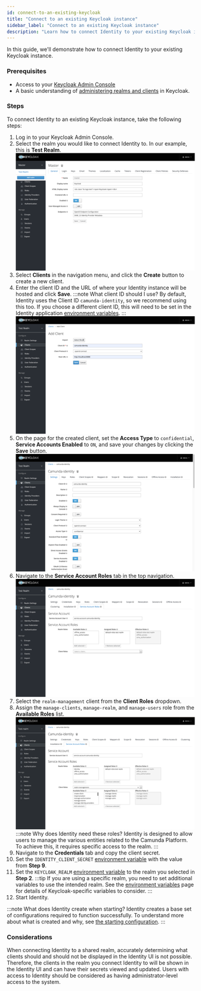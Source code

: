 ```yaml
---
id: connect-to-an-existing-keycloak
title: "Connect to an existing Keycloak instance"
sidebar_label: "Connect to an existing Keycloak instance"
description: "Learn how to connect Identity to your existing Keycloak instance."
---
```


In this guide, we'll demonstrate how to connect Identity to your existing Keycloak instance.

### Prerequisites

- Access to your [Keycloak Admin Console](https://www.keycloak.org/docs/22.0.1/server_admin/#using-the-admin-console)
- A basic understanding of [administering realms and clients](https://www.keycloak.org/docs/22.0.1/server_admin/#assembly-managing-clients_server_administration_guide) in Keycloak.

### Steps

To connect Identity to an existing Keycloak instance, take the following steps:

1. Log in to your Keycloak Admin Console.
2. Select the realm you would like to connect Identity to. In our example, this is **Test Realm**.
   ![keycloak-admin-realm-select](../img/keycloak-admin-realm-select.png)
3. Select **Clients** in the navigation menu, and click the **Create** button to create a new client.
4. Enter the client ID and the URL of where your Identity instance will be hosted and click **Save**.
   :::note What client ID should I use?
   By default, Identity uses the Client ID `camunda-identity`, so we recommend using this too. If you choose a different client ID, this will need to be set in the Identity application [environment variables](/docs/self-managed/identity/deployment/configuration-variables.md).
   :::
   ![keycloak-admin-client-add](../img/keycloak-admin-client-add.png)
5. On the page for the created client, set the **Access Type** to `confidential`, **Service Accounts Enabled** to `ON`, and save your changes by clicking the **Save** button.
   ![keycloak-admin-update-client-1](../img/keycloak-admin-update-client-1.png)
6. Navigate to the **Service Account Roles** tab in the top navigation.
   ![keycloak-admin-update-client-2](../img/keycloak-admin-update-client-2.png)
7. Select the `realm-management` client from the **Client Roles** dropdown.
8. Assign the `manage-clients`, `manage-realm`, and `manage-users` role from the **Available Roles** list.
   ![keycloak-admin-update-client-4](../img/keycloak-admin-update-client-4.png)
   :::note Why does Identity need these roles?
   Identity is designed to allow users to manage the various entities related to the Camunda Platform. To achieve this, it requires specific access to the realm.
   :::
9. Navigate to the **Credentials** tab and copy the client secret.
10. Set the `IDENTITY_CLIENT_SECRET` [environment variable](/docs/self-managed/identity/deployment/configuration-variables.md) with the value from **Step 9**.
11. Set the `KEYCLOAK_REALM` [environment variable](/docs/self-managed/identity/deployment/configuration-variables.md) to the realm you selected in **Step 2**.
    :::tip
    If you are using a specific realm, you need to set additional variables to use the intended realm.
    See the [environment variables](/docs/self-managed/identity/deployment/configuration-variables.md) page for details of Keycloak-specific variables to consider.
    :::
12. Start Identity.

:::note What does Identity create when starting?
Identity creates a base set of configurations required to function successfully. To understand more about what is created and why, see [the starting configuration](/docs/self-managed/identity/deployment/starting-configuration.md).
:::

### Considerations

When connecting Identity to a shared realm, accurately determining what clients should and should not be displayed in the Identity UI is not possible. Therefore, the clients in the realm you connect Identity to will be shown in the Identity UI and can
have their secrets viewed and updated. Users with access to Identity should be considered as having administrator-level access to the system.

